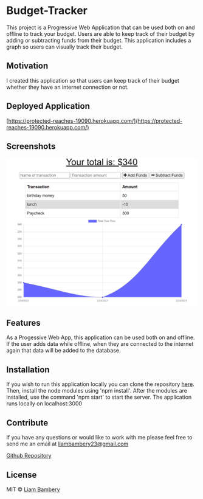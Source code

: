 # Budget-Tracker
This project is a Progressive Web Application that can be used both on and offline to track your budget. Users are able to keep track of their budget by adding or subtracting funds from their budget. This application includes a graph so users can visually track their budget. 

## Motivation
I created this application so that users can keep track of their budget whether they have an internet connection or not. 

## Deployed Application
[https://protected-reaches-19090.herokuapp.com/](https://protected-reaches-19090.herokuapp.com/)

 
## Screenshots

![screenshot](/public/images/Screenshot.png)



## Features
As a Progessive Web App, this application can be used both on and offline. If the user adds data while offline, when they are connected to the internet again that data will be added to the database. 

## Installation
If you wish to run this application locally you can clone the repository [here](https://github.com/liambambery23/Budget-Tracker). Then, install the node modules using 'npm install'. After the modules are installed, use the command 'npm start' to start the server. The application runs locally on localhost:3000


## Contribute

If you have any questions or would like to work with me please feel free to send me an email at liambambery23@gmail.com

[Github Repository](https://github.com/liambambery23/Budget-Tracker)

## License


MIT © [Liam Bambery](http://liambambery.com)